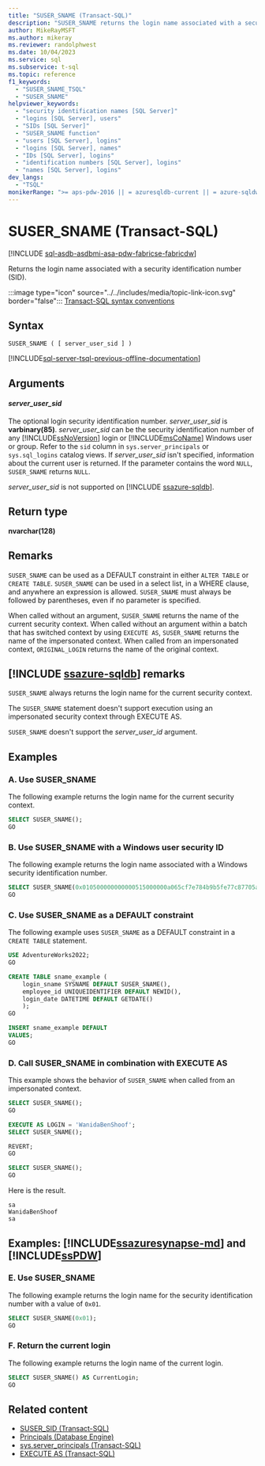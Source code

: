 ```yaml
---
title: "SUSER_SNAME (Transact-SQL)"
description: "SUSER_SNAME returns the login name associated with a security identification number (SID)."
author: MikeRayMSFT
ms.author: mikeray
ms.reviewer: randolphwest
ms.date: 10/04/2023
ms.service: sql
ms.subservice: t-sql
ms.topic: reference
f1_keywords:
  - "SUSER_SNAME_TSQL"
  - "SUSER_SNAME"
helpviewer_keywords:
  - "security identification names [SQL Server]"
  - "logins [SQL Server], users"
  - "SIDs [SQL Server]"
  - "SUSER_SNAME function"
  - "users [SQL Server], logins"
  - "logins [SQL Server], names"
  - "IDs [SQL Server], logins"
  - "identification numbers [SQL Server], logins"
  - "names [SQL Server], logins"
dev_langs:
  - "TSQL"
monikerRange: ">= aps-pdw-2016 || = azuresqldb-current || = azure-sqldw-latest || >= sql-server-2016 || >= sql-server-linux-2017 || = azuresqldb-mi-current || =fabric"
---
```

# SUSER_SNAME (Transact-SQL)

[!INCLUDE [sql-asdb-asdbmi-asa-pdw-fabricse-fabricdw](../../includes/applies-to-version/sql-asdb-asdbmi-asa-pdw-fabricse-fabricdw.md)]

Returns the login name associated with a security identification number (SID).

:::image type="icon" source="../../includes/media/topic-link-icon.svg" border="false"::: [Transact-SQL syntax conventions](../../t-sql/language-elements/transact-sql-syntax-conventions-transact-sql.md)

## Syntax

```syntaxsql
SUSER_SNAME ( [ server_user_sid ] )
```

[!INCLUDE[sql-server-tsql-previous-offline-documentation](../../includes/sql-server-tsql-previous-offline-documentation.md)]

## Arguments

#### *server_user_sid*

The optional login security identification number. *server_user_sid* is **varbinary(85)**. *server_user_sid* can be the security identification number of any [!INCLUDE[ssNoVersion](../../includes/ssnoversion-md.md)] login or [!INCLUDE[msCoName](../../includes/msconame-md.md)] Windows user or group. Refer to the `sid` column in `sys.server_principals` or `sys.sql_logins` catalog views. If *server_user_sid* isn't specified, information about the current user is returned. If the parameter contains the word `NULL`, `SUSER_SNAME` returns `NULL`.

*server_user_sid* is not supported on [!INCLUDE [ssazure-sqldb](../../includes/ssazure-sqldb.md)].

## Return type

**nvarchar(128)**

## Remarks

`SUSER_SNAME` can be used as a DEFAULT constraint in either `ALTER TABLE` or `CREATE TABLE`. `SUSER_SNAME` can be used in a select list, in a WHERE clause, and anywhere an expression is allowed. `SUSER_SNAME` must always be followed by parentheses, even if no parameter is specified.

When called without an argument, `SUSER_SNAME` returns the name of the current security context. When called without an argument within a batch that has switched context by using `EXECUTE AS`, `SUSER_SNAME` returns the name of the impersonated context. When called from an impersonated context, `ORIGINAL_LOGIN` returns the name of the original context.

## [!INCLUDE [ssazure-sqldb](../../includes/ssazure-sqldb.md)] remarks

`SUSER_SNAME` always returns the login name for the current security context.

The `SUSER_SNAME` statement doesn't support execution using an impersonated security context through EXECUTE AS.

`SUSER_SNAME` doesn't support the *server_user_id* argument.

## Examples

### A. Use SUSER_SNAME

The following example returns the login name for the current security context.

```sql
SELECT SUSER_SNAME();
GO
```

### B. Use SUSER_SNAME with a Windows user security ID

The following example returns the login name associated with a Windows security identification number.

```sql
SELECT SUSER_SNAME(0x010500000000000515000000a065cf7e784b9b5fe77c87705a2e0000);
GO
```

### C. Use SUSER_SNAME as a DEFAULT constraint

The following example uses `SUSER_SNAME` as a DEFAULT constraint in a `CREATE TABLE` statement.

```sql
USE AdventureWorks2022;
GO

CREATE TABLE sname_example (
    login_sname SYSNAME DEFAULT SUSER_SNAME(),
    employee_id UNIQUEIDENTIFIER DEFAULT NEWID(),
    login_date DATETIME DEFAULT GETDATE()
    );
GO

INSERT sname_example DEFAULT
VALUES;
GO
```

### D. Call SUSER_SNAME in combination with EXECUTE AS

This example shows the behavior of `SUSER_SNAME` when called from an impersonated context.

```sql
SELECT SUSER_SNAME();
GO

EXECUTE AS LOGIN = 'WanidaBenShoof';
SELECT SUSER_SNAME();

REVERT;
GO

SELECT SUSER_SNAME();
GO
```

Here is the result.

```output
sa
WanidaBenShoof
sa
```

## Examples: [!INCLUDE[ssazuresynapse-md](../../includes/ssazuresynapse-md.md)] and [!INCLUDE[ssPDW](../../includes/sspdw-md.md)]

### E. Use SUSER_SNAME

The following example returns the login name for the security identification number with a value of `0x01`.

```sql
SELECT SUSER_SNAME(0x01);
GO
```

### F. Return the current login

The following example returns the login name of the current login.

```sql
SELECT SUSER_SNAME() AS CurrentLogin;
GO
```

## Related content

- [SUSER_SID (Transact-SQL)](../../t-sql/functions/suser-sid-transact-sql.md)
- [Principals (Database Engine)](../../relational-databases/security/authentication-access/principals-database-engine.md)
- [sys.server_principals (Transact-SQL)](../../relational-databases/system-catalog-views/sys-server-principals-transact-sql.md)
- [EXECUTE AS (Transact-SQL)](../../t-sql/statements/execute-as-transact-sql.md)
